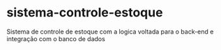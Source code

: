 # sistema-controle-estoque
Sistema de controle de estoque com a logica voltada para o back-end e integração com o banco de dados
